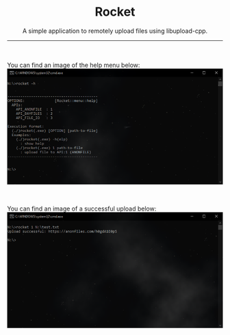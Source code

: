 <h1 align="center">Rocket</h1></center>
<p align="center">A simple application to remotely upload files using libupload-cpp.</p>
<hr>

<br><br>
You can find an image of the help menu below:
<img src="/images/help.png" align="center">

<br><br>
You can find an image of a successful upload below:
<img src="/images/success.png" align="center">
